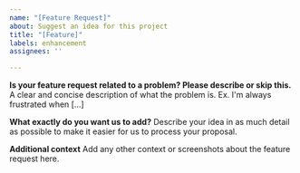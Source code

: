 ```yaml
---
name: "[Feature Request]"
about: Suggest an idea for this project
title: "[Feature]"
labels: enhancement
assignees: ''

---
```


**Is your feature request related to a problem? Please describe or skip this.**
A clear and concise description of what the problem is. 
Ex. I'm always frustrated when [...]

**What exactly do you want us to add?**
Describe your idea in as much detail as possible to make it easier for us to process your proposal.

**Additional context**
Add any other context or screenshots about the feature request here.
